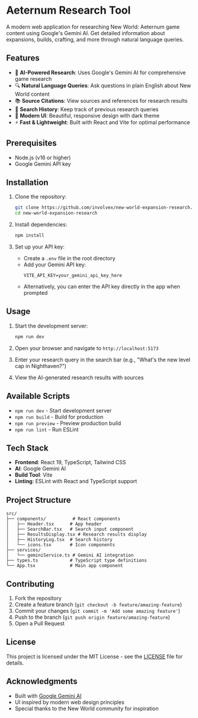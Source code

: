# Aeternum Research Tool

A modern web application for researching New World: Aeternum game content using Google's Gemini AI. Get detailed information about expansions, builds, crafting, and more through natural language queries.

## Features

- 🤖 **AI-Powered Research**: Uses Google's Gemini AI for comprehensive game research
- 🔍 **Natural Language Queries**: Ask questions in plain English about New World content
- 📚 **Source Citations**: View sources and references for research results
- 📜 **Search History**: Keep track of previous research queries
- 🎨 **Modern UI**: Beautiful, responsive design with dark theme
- ⚡ **Fast & Lightweight**: Built with React and Vite for optimal performance

## Prerequisites

- Node.js (v16 or higher)
- Google Gemini API key

## Installation

1. Clone the repository:
   ```bash
   git clone https://github.com/involvex/new-world-expansion-research.git
   cd new-world-expansion-research
   ```

2. Install dependencies:
   ```bash
   npm install
   ```

3. Set up your API key:
   - Create a `.env` file in the root directory
   - Add your Gemini API key:
     ```
     VITE_API_KEY=your_gemini_api_key_here
     ```
   - Alternatively, you can enter the API key directly in the app when prompted

## Usage

1. Start the development server:
   ```bash
   npm run dev
   ```

2. Open your browser and navigate to `http://localhost:5173`

3. Enter your research query in the search bar (e.g., "What's the new level cap in Nighthaven?")

4. View the AI-generated research results with sources

## Available Scripts

- `npm run dev` - Start development server
- `npm run build` - Build for production
- `npm run preview` - Preview production build
- `npm run lint` - Run ESLint

## Tech Stack

- **Frontend**: React 19, TypeScript, Tailwind CSS
- **AI**: Google Gemini AI
- **Build Tool**: Vite
- **Linting**: ESLint with React and TypeScript support

## Project Structure

```
src/
├── components/          # React components
│   ├── Header.tsx      # App header
│   ├── SearchBar.tsx   # Search input component
│   ├── ResultsDisplay.tsx # Research results display
│   ├── HistoryLog.tsx  # Search history
│   └── icons.tsx       # Icon components
├── services/
│   └── geminiService.ts # Gemini AI integration
├── types.ts            # TypeScript type definitions
└── App.tsx             # Main app component
```

## Contributing

1. Fork the repository
2. Create a feature branch (`git checkout -b feature/amazing-feature`)
3. Commit your changes (`git commit -m 'Add some amazing feature'`)
4. Push to the branch (`git push origin feature/amazing-feature`)
5. Open a Pull Request

## License

This project is licensed under the MIT License - see the [LICENSE](LICENSE) file for details.

## Acknowledgments

- Built with [Google Gemini AI](https://ai.google.dev/)
- UI inspired by modern web design principles
- Special thanks to the New World community for inspiration
